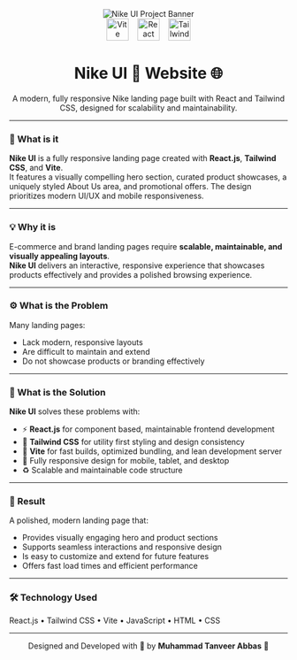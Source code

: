 <div align="center">

<img src="https://i.postimg.cc/yYWzQ7pz/Nike-UI.png" alt="Nike UI Project Banner" />

<br/>

<div align="center">
  <img src="https://img.shields.io/badge/Vite-646CFF?logo=vite&logoColor=white&style=for-the-badge" height="40" alt="Vite logo" style="margin-right:12px;" />
  <img src="https://img.shields.io/badge/React-61DAFB?logo=react&logoColor=black&style=for-the-badge" height="40" alt="React logo" style="margin-right:12px;" />
  <img src="https://img.shields.io/badge/Tailwind%20CSS-06B6D4?logo=tailwindcss&logoColor=black&style=for-the-badge" height="40" alt="Tailwind CSS logo" />
</div>

<h1 align="center">Nike UI 👟 Website 🌐</h1>

<p align="center">
A modern, fully responsive Nike landing page built with React and Tailwind CSS, designed for scalability and maintainability.
</p>

</div>

---

### 🧠 What is it

**Nike UI** is a fully responsive landing page created with **React.js**, **Tailwind CSS**, and **Vite**.  
It features a visually compelling hero section, curated product showcases, a uniquely styled About Us area, and promotional offers. The design prioritizes modern UI/UX and mobile responsiveness.

---

### 💡 Why it is

E-commerce and brand landing pages require **scalable, maintainable, and visually appealing layouts**.  
**Nike UI** delivers an interactive, responsive experience that showcases products effectively and provides a polished browsing experience.

---

### ⚙️ What is the Problem

Many landing pages:

- Lack modern, responsive layouts  
- Are difficult to maintain and extend  
- Do not showcase products or branding effectively

---

### 🧩 What is the Solution

**Nike UI** solves these problems with:

- ⚡ **React.js** for component based, maintainable frontend development  
- 🎨 **Tailwind CSS** for utility first styling and design consistency  
- 🧠 **Vite** for fast builds, optimized bundling, and lean development server  
- 📱 Fully responsive design for mobile, tablet, and desktop  
- ♻️ Scalable and maintainable code structure

---

### 🚀 Result

A polished, modern landing page that:

- Provides visually engaging hero and product sections  
- Supports seamless interactions and responsive design  
- Is easy to customize and extend for future features  
- Offers fast load times and efficient performance

---

### 🛠️ Technology Used

React.js • Tailwind CSS • Vite • JavaScript • HTML • CSS

---

<div align="center">

Designed and Developed with 🧠 by **Muhammad Tanveer Abbas** 🌟

</div>
